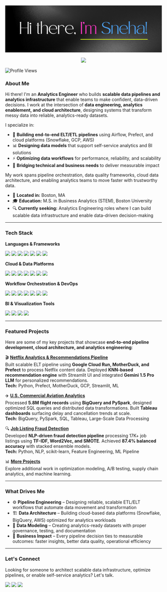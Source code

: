 <p align="center">
  <img src="https://github.com/SnehaEkka/SnehaEkka/blob/main/GitHub-repo-banner.png" alt="Hi there, I'm Sneha!" />
</p>

<p align="center">
  <img src="https://readme-typing-svg.herokuapp.com?font=Poppins&size=28&pause=1000&color=4DA5FF&center=true&vCenter=true&width=900&lines=Building+Scalable+Data+Pipelines;Designing+Analytics+Infrastructure;Turning+Data+Chaos+into+Clarity" />
</p>

![Profile Views](https://komarev.com/ghpvc/?username=SnehaEkka&style=flat-square&color=FF38C6)

### About Me  

Hi there! I'm an **Analytics Engineer** who builds **scalable data pipelines and analytics infrastructure** that enable teams to make confident, data-driven decisions. I work at the intersection of **data engineering, analytics enablement, and cloud architecture**, designing systems that transform messy data into reliable, analytics-ready datasets.

I specialize in:
- 🔧 **Building end-to-end ELT/ETL pipelines** using Airflow, Prefect, and cloud platforms (Snowflake, GCP, AWS)
- 📊 **Designing data models** that support self-service analytics and BI solutions
- ⚡ **Optimizing data workflows** for performance, reliability, and scalability
- 🤝 **Bridging technical and business needs** to deliver measurable impact

My work spans pipeline orchestration, data quality frameworks, cloud data architecture, and enabling analytics teams to move faster with trustworthy data.

- 📍 **Located in:** Boston, MA  
- 🎓 **Education:** M.S. in Business Analytics (STEM), Boston University  
- 🔍 **Currently seeking:** Analytics Engineering roles where I can build scalable data infrastructure and enable data-driven decision-making

---

### Tech Stack  

**Languages & Frameworks**  
<p align="left">
  <a href="https://www.python.org/"><img src="https://img.shields.io/badge/Python-1C1C1E?style=for-the-badge&logo=python&logoColor=white" /></a>
  <a href="https://www.mysql.com/"><img src="https://img.shields.io/badge/SQL-1C1C1E?style=for-the-badge&logo=mysql&logoColor=white" /></a>
  <a href="https://spark.apache.org/"><img src="https://img.shields.io/badge/PySpark-1C1C1E?style=for-the-badge&logo=apachespark&logoColor=white" /></a>
  <a href="https://pandas.pydata.org/"><img src="https://img.shields.io/badge/Pandas-1C1C1E?style=for-the-badge&logo=pandas&logoColor=white" /></a>
  <a href="https://numpy.org/"><img src="https://img.shields.io/badge/NumPy-1C1C1E?style=for-the-badge&logo=numpy&logoColor=white" /></a>
  <a href="https://scikit-learn.org/"><img src="https://img.shields.io/badge/Scikit--Learn-1C1C1E?style=for-the-badge&logo=scikitlearn&logoColor=white" /></a>
  <a href="https://www.gnu.org/software/bash/"><img src="https://img.shields.io/badge/Bash-1C1C1E?style=for-the-badge&logo=gnubash&logoColor=white" /></a>
</p>

**Cloud & Data Platforms**  
<p align="left">
  <a href="https://www.snowflake.com/"><img src="https://img.shields.io/badge/Snowflake-1C1C1E?style=for-the-badge&logo=snowflake&logoColor=white" /></a>
  <a href="https://cloud.google.com/bigquery"><img src="https://img.shields.io/badge/BigQuery-1C1C1E?style=for-the-badge&logo=googlecloud&logoColor=white" /></a>
  <a href="https://aws.amazon.com/"><img src="https://img.shields.io/badge/AWS-1C1C1E?style=for-the-badge&logo=amazonaws&logoColor=white" /></a>
  <a href="https://cloud.google.com/"><img src="https://img.shields.io/badge/Google_Cloud-1C1C1E?style=for-the-badge&logo=googlecloud&logoColor=white" /></a>
  <a href="https://motherduck.com/"><img src="https://img.shields.io/badge/MotherDuck-1C1C1E?style=for-the-badge&logo=duckdb&logoColor=white" /></a>
  <a href="https://www.teradata.com/"><img src="https://img.shields.io/badge/Teradata-1C1C1E?style=for-the-badge&logo=teradata&logoColor=white" /></a>
  <a href="https://www.databricks.com/"><img src="https://img.shields.io/badge/Databricks-1C1C1E?style=for-the-badge&logo=databricks&logoColor=white" /></a>
</p>

**Workflow Orchestration & DevOps**  
<p align="left">
  <a href="https://airflow.apache.org/"><img src="https://img.shields.io/badge/Apache_Airflow-1C1C1E?style=for-the-badge&logo=apacheairflow&logoColor=white" /></a>
  <a href="https://www.prefect.io/"><img src="https://img.shields.io/badge/Prefect-1C1C1E?style=for-the-badge&logo=prefect&logoColor=white" /></a>
  <a href="https://www.getdbt.com/"><img src="https://img.shields.io/badge/dbt-1C1C1E?style=for-the-badge&logo=dbt&logoColor=white" /></a>
  <a href="https://git-scm.com/"><img src="https://img.shields.io/badge/Git-1C1C1E?style=for-the-badge&logo=git&logoColor=white" /></a>
  <a href="https://github.com/"><img src="https://img.shields.io/badge/GitHub-1C1C1E?style=for-the-badge&logo=github&logoColor=white" /></a>
  <a href="https://www.docker.com/"><img src="https://img.shields.io/badge/Docker-1C1C1E?style=for-the-badge&logo=docker&logoColor=white" /></a>
  <a href="https://man7.org/linux/man-pages/man5/crontab.5.html"><img src="https://img.shields.io/badge/Crontab-1C1C1E?style=for-the-badge&logo=linux&logoColor=white" /></a>
</p>

**BI & Visualization Tools**  
<p align="left">
  <a href="https://public.tableau.com/"><img src="https://img.shields.io/badge/Tableau-1C1C1E?style=for-the-badge&logo=tableau&logoColor=white" /></a>
  <a href="https://powerbi.microsoft.com/"><img src="https://img.shields.io/badge/PowerBI-1C1C1E?style=for-the-badge&logo=powerbi&logoColor=white" /></a>
  <a href="https://streamlit.io/"><img src="https://img.shields.io/badge/Streamlit-1C1C1E?style=for-the-badge&logo=streamlit&logoColor=white" /></a>
  <a href="https://looker.com/"><img src="https://img.shields.io/badge/Looker-1C1C1E?style=for-the-badge&logo=looker&logoColor=white" /></a>
</p>

---

### Featured Projects  

Here are some of my key projects that showcase **end-to-end pipeline development, cloud architecture, and analytics engineering**:

🎬 **[Netflix Analytics & Recommendations Pipeline](https://github.com/SnehaEkka/BA882-Netflix-Analytics-Pipeline)**  
Built scalable ELT pipeline using **Google Cloud Run, MotherDuck, and Prefect** to process Netflix content data. Deployed **KNN-based recommendation engine** with Streamlit UI and integrated **Gemini 1.5 Pro LLM** for personalized recommendations.  
**Tech:** Python, Prefect, MotherDuck, GCP, Streamlit, ML

✈️ **[U.S. Commercial Aviation Analytics](https://github.com/SnehaEkka/BA843-Unveiling-Flight-Disruptions-Insights)**  
Processed **5.8M flight records** using **BigQuery and PySpark**, designed optimized SQL queries and distributed data transformations. Built **Tableau dashboards** surfacing delay and cancellation trends at scale.  
**Tech:** BigQuery, PySpark, SQL, Tableau, Large-Scale Data Processing

🔍 **[Job Listing Fraud Detection](https://github.com/SnehaEkka/BA820-Job-Listing-Integrity-Investigation)**  
Developed **NLP-driven fraud detection pipeline** processing 17K+ job listings using **TF-IDF, Word2Vec, and SMOTE**. Achieved **87.4% balanced accuracy** with stacked ensemble models.  
**Tech:** Python, NLP, scikit-learn, Feature Engineering, ML Pipeline

📊 **[More Projects](https://github.com/SnehaEkka?tab=repositories)**  
Explore additional work in optimization modeling, A/B testing, supply chain analytics, and machine learning.

---

### What Drives Me  

- ⚙️ **Pipeline Engineering** – Designing reliable, scalable ETL/ELT workflows that automate data movement and transformation  
- 🏗️ **Data Architecture** – Building cloud-based data platforms (Snowflake, BigQuery, AWS) optimized for analytics workloads  
- 📐 **Data Modeling** – Creating analytics-ready datasets with proper governance, testing, and documentation  
- 🎯 **Business Impact** – Every pipeline decision ties to measurable outcomes: faster insights, better data quality, operational efficiency

---

### Let's Connect  

Looking for someone to architect scalable data infrastructure, optimize pipelines, or enable self-service analytics? Let's talk.

<p align="left">
  <a href="https://www.snehaekka.com"><img src="https://img.shields.io/badge/Portfolio-1C1C1E?style=for-the-badge&logo=google-chrome&logoColor=white" /></a>
  <a href="https://www.linkedin.com/in/snehaekka"><img src="https://img.shields.io/badge/LinkedIn-1C1C1E?style=for-the-badge&logo=linkedin&logoColor=white" /></a>
  <a href="mailto:snehaekka@gmail.com"><img src="https://img.shields.io/badge/Email-1C1C1E?style=for-the-badge&logo=gmail&logoColor=white" /></a>
</p>
